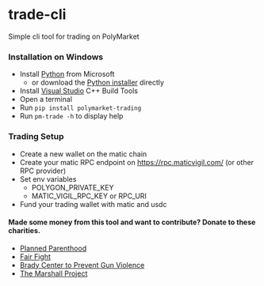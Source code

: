 # trade-cli
Simple cli tool for trading on PolyMarket

### Installation on Windows
 - Install [Python](https://www.microsoft.com/en-us/p/python-39/9p7qfqmjrfp7?activetab=pivot:overviewtab) from Microsoft
   * or download the [Python installer](https://www.python.org/ftp/python/3.9.6/python-3.9.6-amd64.exe) directly 
 - Install [Visual Studio](https://visualstudio.microsoft.com/thank-you-downloading-visual-studio/?sku=Community&rel=16) C++ Build Tools
 - Open a terminal  
 - Run `pip install polymarket-trading`
 - Run `pm-trade -h` to display help

### Trading Setup
 - Create a new wallet on the matic chain
 - Create your matic RPC endpoint on https://rpc.maticvigil.com/ (or other RPC provider)
 - Set env variables
   - POLYGON_PRIVATE_KEY
   - MATIC_VIGIL_RPC_KEY or RPC_URI
 - Fund your trading wallet with matic and usdc

#### Made some money from this tool and want to contribute? Donate to these charities.
* [Planned Parenthood](https://www.weareplannedparenthood.org/onlineactions/2U7UN1iNhESWUfDs4gDPNg2)
* [Fair Fight](https://secure.actblue.com/donate/fair-fight-action--inc--1)
* [Brady Center to Prevent Gun Violence](https://www.bradyunited.org/donate/tax)
* [The Marshall Project](https://www.themarshallproject.org/donate)
